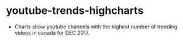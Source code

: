 # youtube-trends-highcharts

- Charts show youtube channels with the highest number of trending videos in canada for DEC 2017.
